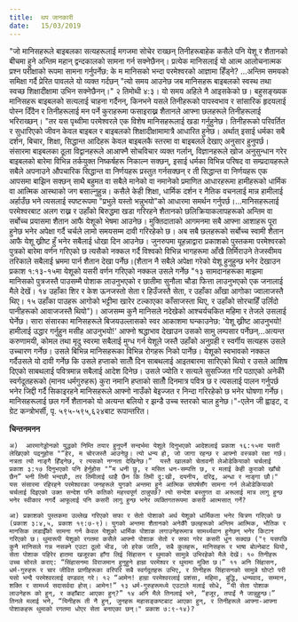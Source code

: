 ```yaml
---
title:  थप जानकारी
date:   15/03/2019
---
```


"जो मानिसहरूले बाइबलका सत्यहरूलाई मगजमा सोचेर राख्छन् तिनीहरूबाहेक कसैले पनि येशू र शैतानको बीचमा हुने अन्तिम महान् द्वन्दकालको सामना गर्न सक्नेछैनन्। प्रत्येक मानिसलाई यो आत्म आलोचनात्मक प्रश्न परीक्षाको रूपमा सामना गर्नुपर्नेछ: के म मानिसको भन्दा परमेश्वरको आज्ञामा हिँड्ने? ...अन्तिम समयको समिक्षा गर्दै प्रेरित पावलले यो व्यक्त गर्दछन् "त्यो समय आउनेछ जब मानिसहरू बाइबलको स्वस्थ तथा स्वच्छ शिक्षादीक्षामा उभिन सक्नेछैनन्।" २ तिमोथी ४:३। यो समय अहिले नै आइसकेको छ। बहुसङ्ख्यक मानिसहरू बाइबलको सत्यलाई चाहना गर्दैनन्, किनभने यसले तिनीहरूको पापस्वभाव र सांसारिक हृदयलाई पोस्न दिँदैन र तिनीहरूलाई मन पर्ने कुराहरूमा फसाइराख्न शैतानले आफ्ना छलहरूले तिनीहरूलाई भरिराख्छन्। "तर यस पृथ्वीमा  परमेश्वरले एक विशेष मानिसहरूलाई खडा गर्नुहुनेछ। तिनीहरूको परिवर्तित र सुधारिएको जीवन केवल बाइबल र बाइबलको शिक्षादीक्षामामात्रै आधारित हुनेछ। अर्थात् इसाई धर्मका सबै दर्शन, बिचार, शिक्षा, सिद्धान्त आदिहरू केवल बाइबलकै स्तरमा वा बाइबलले देखाए अनुसार हुनुपर्छ। संसारमा बाइबलका ठूला विद्वानहरूले आआफ्नै सोचविचार व्यक्त गर्लान्, विज्ञानहरूले खोज अनुसुन्धान गरेर बाइबलको बारेमा विभिन्न तर्कयुक्त निष्कर्षहरू निकाल्न सक्छन्, इसाई धर्मका विभिन्न परिषद वा सम्प्रदायहरूले सबैले अपनाउने औपचारिक सिद्धान्त वा निर्णयहरू प्रस्तुत गर्नसक्छन् र ती सिद्धान्त वा निर्णयहरू एक आपसमा बाझिन सक्छन् साथै बहुमत वा सबैले मानेको वा नमानेको प्रमाणित आधारहरूमा हामीहरूको धार्मिक वा आत्मिक आस्थाको जग बसाल्नुहुन्न। कसैले केही शिक्षा, धार्मिक दर्शन र नैतिक वचनलाई मान्न हामीलाई अर्हाउँछ भने त्यसलाई स्पष्टरूपमा  "प्रभुले यस्तो भन्नुभयो"को आधारमा समर्थन गर्नुपर्छ।...मानिसहरूलाई परमेश्वरबाट अलग राख्न र उहाँको बिरुद्धमा खडा गरिरहने शैतानको छलिक्रियाकलापहरूको अन्तिम वा सर्बोच्च प्रयासमा शैतान आफै येशूको भेषमा आउनेछ। मुक्तिदाताको आगमनमा सबै आफ्ना आशाहरू पूरा हुनेछ भनेर अपेक्षा गर्दै चर्चले लामो समयसम्म दावी गरिरहेको छ। अब सबै छलहरूको सर्बोच्च स्वामी शैतान आफै येशू ख्रीष्ट हुँ भनेर सबैलाई धोखा दिन आउनेछ। जुनरुपमा यूहन्नाद्वारा प्रकाशको पुस्तकमा परमेश्वरको पुत्रको बारेमा वर्णन गरिएको छ त्यसैको नक्कल गर्दै विश्वको विभिन्न भागहरूमा आँखै तिर्मिराउने तेजस्वीमय तरिकाले सबैलाई भ्रममा पार्न शैतान देखा पर्नेछ।(शैतान नै सबैले अपेक्षा गरेको येशू हुनुहुन्छ भनेर देखाउन प्रकाश १:१३-१५मा येशूको यसरी वर्णन गरिएको नक्कल उसले गर्नेछ "१३ सामदानहरूका माझमा मानिसको पुत्रजस्तै पाउसम्मै पोशाक लाउनुभएको र छातीमा सुनौला चौडा फित्ता लाउनुभएको एक जनालाई मैले देखें। १४ उहाँका शिर र केश ऊनजस्तो सेता र हिउँजस्तै सेता, र उहाँका आँखा आगोका ज्वालाजस्तै थिए। १५ उहाँका पाउहरू आगोको भट्टीमा खारेर टल्काएका काँसाजस्ता थिए, र उहाँको सोरचाहिँ उर्लिंदो पानीहरूको आवाजजस्तै थियो")। आजसम्म कुनै मानिसले नदेखेको आश्चर्यचकित महिमा र तेजले उसलाई घेर्नेछ। सारा संसारका मानिसहरूले बिजयउल्लासको स्वर आकाशमा घन्काउनेछ: 'येशू ख्रीष्ट आउनुभयो! हामीलाई उद्धार गर्नुहुन मसीह आउनुभयो!' आफ्नो श्रद्धाभाव देखाउन उसको सामु लम्पसार पर्नेछन्...अत्यन्त करुणामयी, कोमल तथा मृदु स्वरमा सबैलाई मुग्ध गर्न येशूले जस्तै उहाँको अनुग्रही र स्वर्गीय सत्यहरू उसले उच्चारण गर्नेछ। उसले बिभिन्न मानिसहरूका विभिन्न रोगहरू निको पार्नेछ। येशूको स्वभावको नक्कल गर्दैउसले यो दावी गर्नेछ कि उसले हप्ताको सातौँ दिन साबथलाई आइतबारमा सारिएको थियो र उसले आशिष दिएको साबथलाई पवित्रमान्न सबैलाई आदेश दिनेछ। उसले ज्योति र सत्यले सुसज्जित गरि पठाएको अनेकौँ स्वर्गदूतहरूको (मानव धर्मगुरुहरू) कुरा नमानि हप्ताको सातौँ दिनमात्र पवित्र छ र त्यसलाई पालन गर्नुपर्छ भनेर जिद्दी गर्दै सिकाइरहने मानिसहरूले आफ्नो नाउँको बेइज्जत र निन्दा गरिरहेको छ भनेर घोषणा गर्नेछ। मानिसहरूलाई छल गर्ने शैतानको यो अत्यन्त बलियो र झन्डै उच्च स्तरको चाल हुनेछ।"-एलेन जी ह्वाइट, द ग्रेट कन्त्रोभर्सी, पृ. ५९५-५९५,६२४बाट रूपान्तरित।

**चिन्तनमनन**

`अ)  आरमागेड्डोनको युद्धको निम्ति तयार हुनुपर्ने सन्दर्भमा येशूले दिनुभएको आदेशलाई प्रकाश १६:१५मा यसरी लेखिएको पढ्नुहोस "“हेर, म चोरजस्तै आउनेछु। त्यो धन्य हो, जो जागा रहन्छ र आफ्नो वस्त्रको रक्षा गर्छ। नत्रता त्यो नाङ्गै हिँड्नेछ, र त्यसको नग्नता देखिनेछ।”  यस्तै खालको चेतावनी लेओडेकियाको चर्चलाई प्रकाश ३:१७ दिनुभएको पनि हेर्नुहोस "“म धनी छु, र मसित धन-सम्पत्ति छ, र मलाई केही कुराको खाँचो छैन” भनी तिमी भन्दछौ, तर तिमीलाई थाहै छैन कि तिमी दु:खी, दयनीय, दरिद्र, अन्धा र नाङ्गा छौ।" यस संसारमा रहिरहने परमेश्वरका जनहरूले युगको अन्तमा हुने आत्मिक संघर्षसँग सामना गर्न लेओडेकियाको चर्चलाई दिइएको उक्त सन्देश पनि कतिको महत्त्वपूर्ण ठान्नुपर्छ? त्यो सन्देश बस्तुगत वा अरूलाई मात्र लागु हुन्छ भनेर स्वीकार नगर्दै आफूलाई पनि कसरी लागु हुन्छ भनेर व्यक्तिगतरूपमा कसरी आत्मसात् गर्ने?`

`आ) प्रकाशको पुस्तकमा उल्लेख गरिएको सफा र सेतो पोशाको अर्थ येशूको धार्मिकता भनेर चित्रण गरिएको छ (प्रकाश ३:४,५, प्रकाश १९:७-९)। युगको अन्तमा शैतानको अनेकौँ छलहरूको अन्तिम आत्मिक, भौतिक र मानसिक लडाईँको सामना गर्न केवल येशूको धार्मिक पोशाक लगाउनेहरूमात्र सामर्थ्यवान हुनेछन् भनेर किटान गरिएको छ। थुमारूपी येशूको रगतमा कसैले आफ्नो पोशाक सेतो र सफा गरेर कसरी धुन सक्दछ ("९ यसपछि कुनै मानिसले गन्न नसक्ने एउटा ठूलो भीड, जो हरेक जाति, सबै कुलहरू, मानिसहरू र भाषा बोल्नेबाट थियो, सेता पोशाक पहिरेर हातमा खजूरका हाँगा लिई सिंहासन र थुमाको सामुन्ने उभिरहेको मैले देखें। १० तिनीहरू उच्च सोरले कराए: “सिंहासनमा विराजमान हुनुहुने हाम्रा परमेश्वर र थुमामा मुक्ति छ।” ११ अनि सिंहासन, धर्म-गुरुहरू र चार जीवित प्राणीहरूका वरिपरि सबै स्वर्गदूतहरू उभिए, र तिनीहरू सिंहासनको सामुन्ने घोप्टो परी यसो भन्दै परमेश्वरलाई दण्डवत् गरे। १२ “आमेन! हाम्रा परमेश्वरलाई प्रशंसा, महिमा, बुद्धि, धन्यवाद, सम्मान, शक्ति र सामर्थ्य सदासर्वदा होस्। आमेन!” १३ धर्म-गुरुहरूमध्ये एउटाले मलाई सोधे, “यी सेता पोशाक लाउनेहरू को हुन्, र कहाँबाट आएका हुन्?” १४ अनि मैले तिनलाई भने, “हजूर, तपाईं नै जान्नुहुन्छ।” तिनले मलाई भने, “यिनीहरू ती नै हुन्, जुनहरू महासङ्कष्टबाट आएका हुन्, र तिनीहरूले आफ्ना-आफ्ना पोशाकहरू थुमाको रगतमा धोएर सेता बनाएका छन्।" प्रकाश ७:९-१४)?`